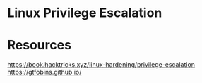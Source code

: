 # Linux Privilege Escalation

















# Resources 
https://book.hacktricks.xyz/linux-hardening/privilege-escalation
https://gtfobins.github.io/
